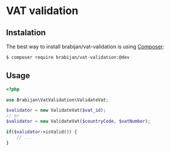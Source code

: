 # VAT validation

## Instalation

The best way to install brabijan/vat-validation is using  [Composer](http://getcomposer.org/):


```sh
$ composer require brabijan/vat-validation:@dev
```

## Usage

```php
<?php

use Brabijan\VatValidation\ValidateVat;

$validator = new ValidateVat($vat_id);
// or
$validator = new ValidateVat($countryCode, $vatNumber);

if($validator->isValid()) {
	// ...
}

```
